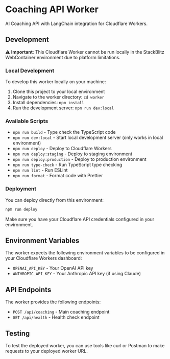 # Coaching API Worker

AI Coaching API with LangChain integration for Cloudflare Workers.

## Development

⚠️ **Important**: This Cloudflare Worker cannot be run locally in the StackBlitz WebContainer environment due to platform limitations.

### Local Development

To develop this worker locally on your machine:

1. Clone this project to your local environment
2. Navigate to the worker directory: `cd worker`
3. Install dependencies: `npm install`
4. Run the development server: `npm run dev:local`

### Available Scripts

- `npm run build` - Type check the TypeScript code
- `npm run dev:local` - Start local development server (only works in local environment)
- `npm run deploy` - Deploy to Cloudflare Workers
- `npm run deploy:staging` - Deploy to staging environment
- `npm run deploy:production` - Deploy to production environment
- `npm run type-check` - Run TypeScript type checking
- `npm run lint` - Run ESLint
- `npm run format` - Format code with Prettier

### Deployment

You can deploy directly from this environment:

```bash
npm run deploy
```

Make sure you have your Cloudflare API credentials configured in your environment.

## Environment Variables

The worker expects the following environment variables to be configured in your Cloudflare Workers dashboard:

- `OPENAI_API_KEY` - Your OpenAI API key
- `ANTHROPIC_API_KEY` - Your Anthropic API key (if using Claude)

## API Endpoints

The worker provides the following endpoints:

- `POST /api/coaching` - Main coaching endpoint
- `GET /api/health` - Health check endpoint

## Testing

To test the deployed worker, you can use tools like curl or Postman to make requests to your deployed worker URL.